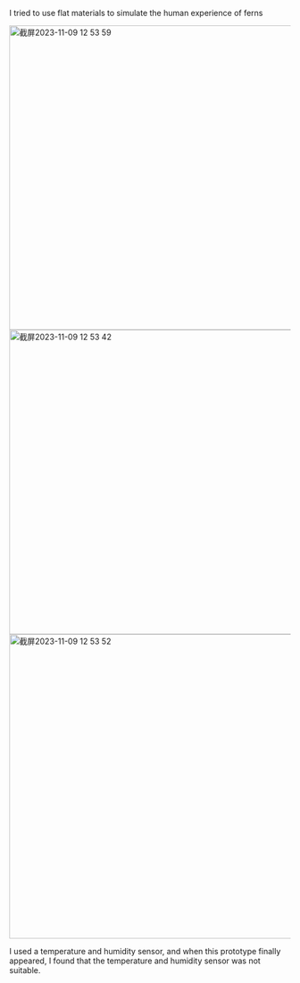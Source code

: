 I tried to use flat materials to simulate the human experience of ferns

<img width="544" alt="截屏2023-11-09 12 53 59" src="https://github.com/xinxinwang233/wang-Xinyi-s-assignments/assets/144413765/79e7c078-b47e-4dae-8478-66fd0de862c2">
<img width="544" alt="截屏2023-11-09 12 53 42" src="https://github.com/xinxinwang233/wang-Xinyi-s-assignments/assets/144413765/8ad248c2-3281-4677-a126-4b54c34bc54b">
<img width="544" alt="截屏2023-11-09 12 53 52" src="https://github.com/xinxinwang233/wang-Xinyi-s-assignments/assets/144413765/cf133a41-9e13-436e-8bb7-e4f947f01815">

I used a temperature and humidity sensor, and when this prototype finally appeared, I found that the temperature and humidity sensor was not suitable.
